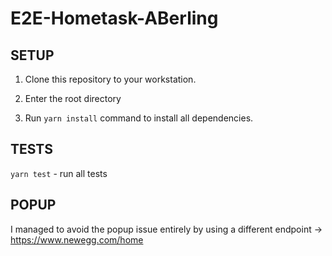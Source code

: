 # E2E-Hometask-ABerling

## SETUP


1. Clone this repository to your workstation.  

2. Enter the root directory

3. Run `yarn install` command to install all dependencies.  


## TESTS


`yarn test` -  run all tests


## POPUP

I managed to avoid the popup issue entirely by using a different endpoint 
 -> https://www.newegg.com/home
